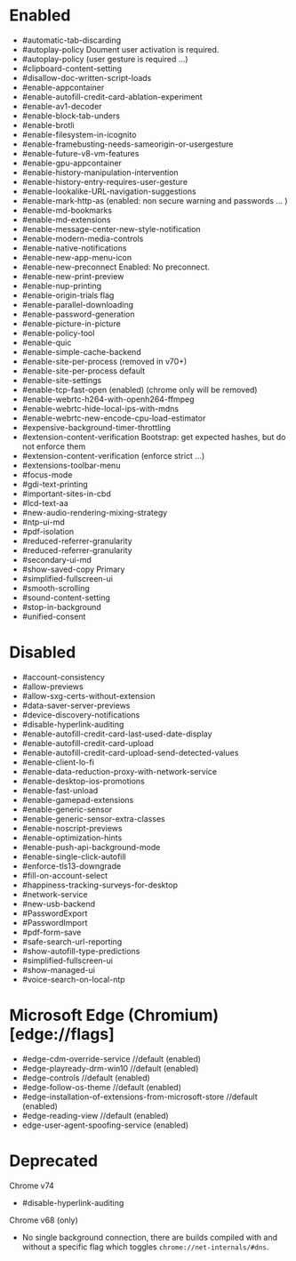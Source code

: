 Enabled
=======

* #automatic-tab-discarding
* #autoplay-policy					Doument user activation is required.
* #autoplay-policy                  (user gesture is required ...)
* #clipboard-content-setting
* #disallow-doc-written-script-loads
* #enable-appcontainer
* #enable-autofill-credit-card-ablation-experiment
* #enable-av1-decoder
* #enable-block-tab-unders
* #enable-brotli
* #enable-filesystem-in-icognito
* #enable-framebusting-needs-sameorigin-or-usergesture 
* #enable-future-v8-vm-features
* #enable-gpu-appcontainer
* #enable-history-manipulation-intervention
* #enable-history-entry-requires-user-gesture
* #enable-lookalike-URL-navigation-suggestions
* #enable-mark-http-as (enabled: non secure warning and passwords ... )
* #enable-md-bookmarks
* #enable-md-extensions
* #enable-message-center-new-style-notification
* #enable-modern-media-controls
* #enable-native-notifications
* #enable-new-app-menu-icon
* #enable-new-preconnect				Enabled: No preconnect.
* #enable-new-print-preview
* #enable-nup-printing
* #enable-origin-trials flag
* #enable-parallel-downloading
* #enable-password-generation
* #enable-picture-in-picture
* #enable-policy-tool
* #enable-quic
* #enable-simple-cache-backend
* #enable-site-per-process 			(removed in v70+)
* #enable-site-per-process     default
* #enable-site-settings
* #enable-tcp-fast-open (enabled)       (chrome only will be removed)
* #enable-webrtc-h264-with-openh264-ffmpeg
* #enable-webrtc-hide-local-ips-with-mdns
* #enable-webrtc-new-encode-cpu-load-estimator
* #expensive-background-timer-throttling
* #extension-content-verification		Bootstrap: get expected hashes, but do not enforce them
* #extension-content-verification       (enforce strict ...)
* #extensions-toolbar-menu
* #focus-mode
* #gdi-text-printing
* #important-sites-in-cbd
* #lcd-text-aa
* #new-audio-rendering-mixing-strategy
* #ntp-ui-md
* #pdf-isolation
* #reduced-referrer-granularity
* #reduced-referrer-granularity
* #secondary-ui-md
* #show-saved-copy					Primary
* #simplified-fullscreen-ui
* #smooth-scrolling
* #sound-content-setting
* #stop-in-background
* #unified-consent


Disabled
=======

* #account-consistency
* #allow-previews
* #allow-sxg-certs-without-extension
* #data-saver-server-previews
* #device-discovery-notifications
* #disable-hyperlink-auditing
* #enable-autofill-credit-card-last-used-date-display
* #enable-autofill-credit-card-upload
* #enable-autofill-credit-card-upload-send-detected-values
* #enable-client-lo-fi
* #enable-data-reduction-proxy-with-network-service
* #enable-desktop-ios-promotions
* #enable-fast-unload
* #enable-gamepad-extensions
* #enable-generic-sensor
* #enable-generic-sensor-extra-classes
* #enable-noscript-previews
* #enable-optimization-hints
* #enable-push-api-background-mode
* #enable-single-click-autofill
* #enforce-tls13-downgrade
* #fill-on-account-select
* #happiness-tracking-surveys-for-desktop
* #network-service
* #new-usb-backend
* #PasswordExport
* #PasswordImport
* #pdf-form-save
* #safe-search-url-reporting
* #show-autofill-type-predictions
* #simplified-fullscreen-ui
* #show-managed-ui
* #voice-search-on-local-ntp


Microsoft Edge (Chromium) [edge://flags]
=======

* #edge-cdm-override-service  //default (enabled)
* #edge-playready-drm-win10  //default (enabled)
* #edge-controls //default (enabled)
* #edge-follow-os-theme //default (enabled)
* #edge-installation-of-extensions-from-microsoft-store //default (enabled)
* #edge-reading-view //default (enabled)
* edge-user-agent-spoofing-service (enabled)


Deprecated
=======

Chrome v74 
* #disable-hyperlink-auditing

Chrome v68 (only)
* No single background connection, there are builds compiled with and without a specific flag which toggles `chrome://net-internals/#dns`.
